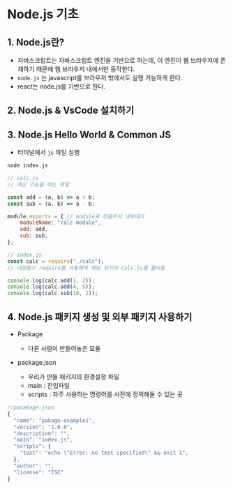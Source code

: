 # **Node.js 기초**

## 1. Node.js란?

- 자바스크립트는 자바스크립트 엔진을 기반으로 하는데, 이 엔진이 웹 브라우저에 존재하기 때문에 웹 브라우저 내에서만 동작한다.
- `node.js` 는  javascript를 브라우저 밖에서도 실행 가능하게 한다.
- react는 node.js를 기반으로 한다.

## 2. Node.js & VsCode 설치하기

## 3. Node.js Hello World & Common JS

- 터미널에서 `js` 파일 실행

```bash
node index.js
```

```jsx
// calc.js
// 계산 기능을 하는 파일

const add = (a, b) => a + b;
const sub = (a, b) => a - b;

module.exports = { // module로 만들어서 내보내기
    moduleName: "calc module",
    add: add,
    sub: sub,
};
```

```jsx
// index.js
const calc = require("./calc");
// 내장함수 require를 사용해서 해당 위치의 calc.js를 불러옴

console.log(calc.add(1, 2));
console.log(calc.add(4, 5));
console.log(calc.sub(10, 2));
```

## 4. Node.js 패키지 생성 및 외부 패키지 사용하기

- Package
  - 다른 사람이 만들어놓은 모듈

- package.json
  - 우리가 만들 패키지의 환경설정 파일
  - main : 진입파일
  - scripts : 자주 사용하는 명령어를 사전에 정의해둘 수 있는 곳

```javascript
//pacakage.json
{
  "name": "pakage-example1",
  "version": "1.0.0",
  "description": "",
  "main": "index.js",
  "scripts": {
    "test": "echo \"Error: no test specified\" && exit 1",
  },
  "author": "",
  "license": "ISC"
}
```

